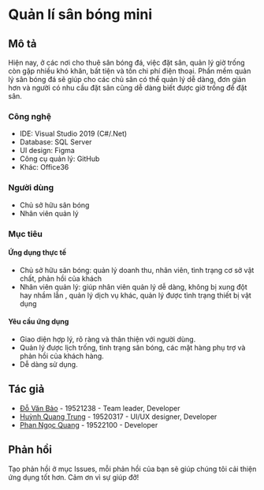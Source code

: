 # Quản lí sân bóng mini

## Mô tả

Hiện nay, ở các nơi cho thuê sân bóng đá, việc đặt sân, quản lý giờ trống còn gặp nhiều khó khăn, bất tiện và tốn chi phí điện thoại. Phần mềm quản lý sân bóng đá sẽ giúp cho các chủ sân có thể quản lý dễ dàng, đơn giản hơn và người có nhu cầu đặt sân cũng dễ dàng biết được giờ trống để đặt sân.

### Công nghệ

* IDE: Visual Studio 2019 (C#/.Net)
* Database: SQL Server
* UI design: Figma
* Công cụ quản lý: GitHub
* Khác: Office36

### Người dùng

* Chủ sở hữu sân bóng
* Nhân viên quản lý

### Mục tiêu

#### Ứng dụng thực tế

* Chủ sở hữu sân bóng: quản lý doanh thu, nhân viên, tình trạng cơ sở vật chất, phản hồi của khách
* Nhân viên quản lý: giúp nhân viên quản lý dễ dàng, không bị xung đột hay nhầm lẫn , quản lý dịch vụ khác, quản lý được tình trạng thiết bị vật dụng

#### Yêu cầu ứng dụng

* Giao diện hợp lý, rõ ràng và thân thiện với người dùng.
* Quản lý được lịch trống, tình trạng sân bóng, các mặt hàng phụ trợ và phản hồi của khách hàng.
* Dễ dàng sử dụng.

## Tác giả

* [Đỗ Văn Bảo](https://www.facebook.com/ghostlove1001) - 19521238 - Team leader, Developer
* [Huỳnh Quang Trung](https://www.facebook.com/hqt234) - 19520317 - UI/UX designer, Developer
* [Phan Ngọc Quang](https://www.facebook.com/quangs.pn) - 19522100 - Developer

## Phản hồi

Tạo phản hồi ở mục Issues, mỗi phản hồi của bạn sẽ giúp chúng tôi cải thiện ứng dụng tốt hơn. Cảm ơn vì sự giúp đỡ!